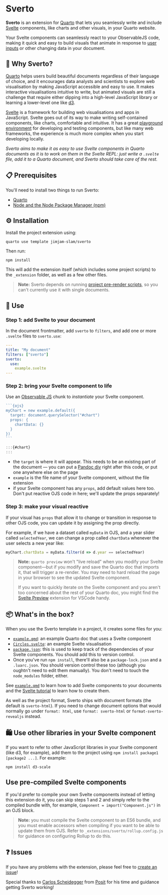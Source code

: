 # Sverto

**Sverto** is an extension for [Quarto](https://quarto.org) that lets you seamlessly write and include [Svelte](https://svelte.dev) components, like charts and other visuals, in your Quarto website.

Your Svelte components can seamlessly react to your ObservableJS code, making it quick and easy to build visuals that animate in response to [user inputs](https://observablehq.com/@observablehq/inputs?collection=@observablehq/inputs) or other changing data in your document.

## 💭 Why Sverto?

[Quarto](https://quarto.org) helps users build beautiful documents regardless of their language of choice, and it encourages data analysts and scientists to explore web visualisation by making JavaScript accessible and easy to use. It makes interactive visualisations intuitive to write, but animated visuals are still a challenge that require either dipping into a high-level JavaScript library or learning a lower-level one like [d3](https://d3js.org).

[Svelte](https://svelte.dev) is a framework for building web visualisations and apps in JavaScript. Svelte goes out of its way to make writing self-contained components, like charts, comfortable and intuitive. It has a great [playground environment](https://svelte.dev/repl/hello-world?version=3.55.1) for developing and testing components, but like many web frameworks, the experience is much more complex when you start developing locally.

_Sverto aims to make it as easy to use Svelte components in Quarto documents as it is to work on them in the Svelte REPL: just write a `.svelte` file, add it to a Quarto document, and Sverto should take care of the rest._

## 📋 Prerequisites

You'll need to install two things to run Sverto:

- [Quarto](https://quarto.org)
- [Node and the Node Package Manager (npm)](https://nodejs.org)

## ⚙️ Installation

Install the project extension using:

```
quarto use template jimjam-slam/sverto
```

Then run:

```
npm install
```

This will add the extension itself (which includes some project scripts) to the `_extension` folder, as well as a few other files.

> **Note:** Sverto depends on running [project pre-render scripts](https://quarto.org/docs/projects/scripts.html#pre-and-post-render), so you can't currently use it with single documents.

## 🎉 Use

### Step 1: add Svelte to your document

In the document frontmatter, add `sverto` to `filters`, and add one or more `.svelte` files to `sverto.use`:

```yaml
---
title: "My document"
filters: ["sverto"]
sverto:
  use:
    example.svelte
---
```

### Step 2: bring your Svelte component to life

Use an [Observable JS](https://quarto.org/docs/interactive/ojs/) chunk to _instantiate_ your Svelte component.

````js
```{ojs}
myChart = new example.default({
  target: document.querySelector("#chart")
  props: {
    chartData: {}
  }
})
```

:::{#chart}
:::
````

- the `target` is where it will appear. This needs to be an existing part of the document — you can put a [Pandoc div](https://quarto.org/docs/authoring/markdown-basics.html#divs-and-spans) right after this code, or put one anywhere else on the page
- `example` is the file name of your Svelte component, without the file extension
- if your Svelte component has any `props`, add default values here too. Don't put reactive OJS code in here; we'll update the props separately!

### Step 3: make your visual reactive 

If your visual has `props` that allow it to change or transition in response to other OJS code, you can update it by assigning the prop directly.

For example, if we have a dataset called `myData` in OJS, and a year slider called `selectedYear`, we can change a prop called `chartData` whenever the user selects a new year like:

````js
myChart.chartData = myData.filter(d => d.year == selectedYear)
````

> **Note:** `quarto preview` won't "live reload" when you modify your Svelte component—but if you modify and save the Quarto doc that imports it, that will trigger a re-render. You may need to hard reload the page in your browser to see the updated Svelte component.
> 
> If you want to quickly iterate on the Svelte component and you aren't too concerned about the rest of your Quarto doc, you might find the [Svelte Preview](https://marketplace.visualstudio.com/items?itemName=RafaelMartinez.svelte-preview) extension for VSCode handy.

## 📦 What's in the box?

When you use the Sverto template in a project, it creates some files for you:

* [`example.qmd`](./example.qmd): an example Quarto doc that uses a Svelte component
* [`Circles.svelte`](./Circles.svelte): an example Svelte visualisation
* [`package.json`](./package.json): this is used to keep track of the dependencies of your Svelte components. You should add this to version control.
* Once you've run `npm install`, there'll also be a `package-lock.json` and a `.luarc.json`. You should version control these too (although you oughtn't need to edit them manually). You don't need to touch the `node_modules` folder, either.

See [`example.qmd`](./example.qmd) to learn how to add Svelte components to your documents and the [Svelte tutorial](https://svelte.dev/tutorial/basics) to learn how to create them.

As well as the project format, Sverto ships with document formats (the default is `sverto-html`). If you need to change document options that would normally go under `format: html`, use `format: sverto-html` or `format-sverto-revealjs` instead.

## 🛍 Use other libraries in your Svelte component

If you want to refer to other JavaScript libraries in your Svelte component (like d3, for example), add them to the project using `npm install package1 [package2 ...]`. For example:

```
npm install d3-scale
```

## Use pre-compiled Svelte components

If you'd prefer to compile your own Svelte components instead of letting this extension do it, you can skip steps 1 and 2 and simply refer to the compiled bundle with, for example, `Component = import("Component.js")` in an OJS block.

> **Note:** you must compile the Svelte component to an ES6 bundle, and you must enable accessors when compiling if you want to be able to update them from OJS. Refer to `_extensions/sverto/rollup.config.js` for guidance on configuring Rollup to do this.

## ❓ Issues

If you have any problems with the extension, please feel free to [create an issue](https://github.com/jimjam-slam/sverto)!

Special thanks to [Carlos Scheidegger](https://github.com/cscheid) from [Posit](https://posit.co) for his time and guidance getting Sverto working!


